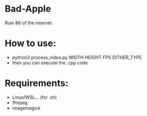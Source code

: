# Bad-Apple
Rule 86 of the internet.

# How to use:
- python3 process_video.py WIDTH HEIGHT FPS DITHER_TYPE
- then you can execute the .cpp code

# Requirements:
- Linux/WSL... (for .sh)
- ffmpeg
- imagemagick

